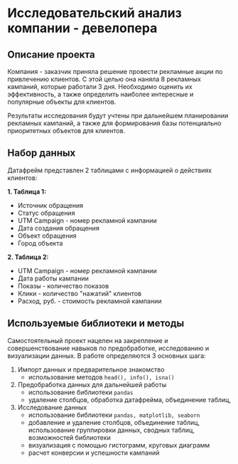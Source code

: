 # Исследовательский анализ компании - девелопера

## Описание проекта

Компания - заказчик приняла решение провести рекламные акции по привлечению клиентов. С этой целью она наняла 8 рекламных кампаний, которые работали 3 дня. Необходимо оценить их эффективность, а также определить наиболее интересные и популярные объекты для клиентов.

Результаты исследования будут учтены при дальнейшем планировании рекламных кампаний, а также для формирования базы потенциально приоритетных объектов для клиентов.

## Набор данных

Датафрейм представлен 2 таблицами с информацией о действиях клиентов:

**1. Таблица 1:**
- Источник обращения     
- Статус обращения      
- UTM Campaign - номер рекламной кампании     
- Дата создания обращения     
- Объект обращения                
- Город объекта

**2. Таблица 2:**
- UTM Campaign - номер рекламной кампании  
- Дата работы кампании
- Показы - количество показов    
- Клики - количество "нажатий" клиентов      
- Расход, руб. - стоимость рекламной кампании

## Используемые библиотеки и методы

Самостоятельный проект нацелен на закрепление и совершенствование навыков по предобработке, исследованию и визуализации данных. В работе определяются 3 основных шага:
1. Импорт данных и предварительное знакомство
    - использование методов `head(), info(), isna()`
2. Предобработка данных для дальнейшей работы
    - использование библиотеки `pandas`
    - удаление столбцов, обработка датафрейма, объединение таблиц, 
3. Исследование данных
    - использование библиотеки `pandas, matplotlib, seaborn`
    - добавление и удаление столбцов, объединение таблиц, использование группировки данных, сводных таблиц, возможностей библиотеки
    - визуализация с помощью гистограмм, круговых диаграмм
    - расчет конверсии и успешности кампаний
